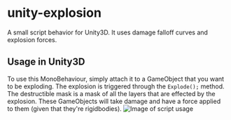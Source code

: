 # unity-explosion
A small script behavior for Unity3D. It uses damage falloff curves and explosion forces.

## Usage in Unity3D
To use this MonoBehaviour, simply attach it to a GameObject that you want to be exploding. The explosion is triggered through the `Explode();` method. The destructible mask is a mask of all the layers that are effected by the explosion. These GameObjects will take damage and have a force applied to them (given that they're rigidbodies).
![Image of script usage](https://i.imgur.com/cSbiZdt.png)
